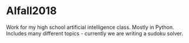 # AIfall2018
Work for my high school artificial intelligence class. Mostly in Python. Includes many different topics - currently we are writing a sudoku solver.
